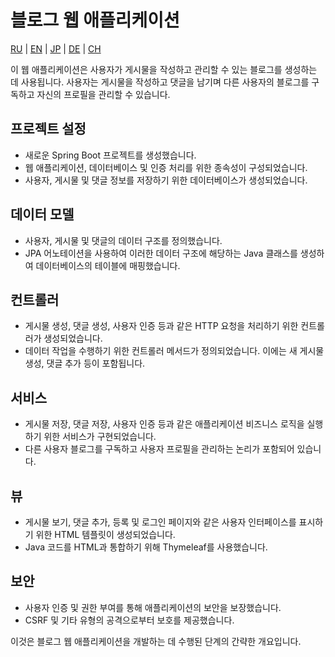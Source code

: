# 블로그 웹 애플리케이션

[RU](../README.md) | [EN](README_EN.MD) | [JP](README_JP.MD) | [DE](README_DE.MD) | [CH](README_CH.MD)

이 웹 애플리케이션은 사용자가 게시물을 작성하고 관리할 수 있는 블로그를 생성하는 데 사용됩니다. 사용자는 게시물을 작성하고 댓글을 남기며 다른 사용자의 블로그를 구독하고 자신의 프로필을 관리할 수 있습니다.

## 프로젝트 설정

- 새로운 Spring Boot 프로젝트를 생성했습니다.
- 웹 애플리케이션, 데이터베이스 및 인증 처리를 위한 종속성이 구성되었습니다.
- 사용자, 게시물 및 댓글 정보를 저장하기 위한 데이터베이스가 생성되었습니다.

## 데이터 모델

- 사용자, 게시물 및 댓글의 데이터 구조를 정의했습니다.
- JPA 어노테이션을 사용하여 이러한 데이터 구조에 해당하는 Java 클래스를 생성하여 데이터베이스의 테이블에 매핑했습니다.

## 컨트롤러

- 게시물 생성, 댓글 생성, 사용자 인증 등과 같은 HTTP 요청을 처리하기 위한 컨트롤러가 생성되었습니다.
- 데이터 작업을 수행하기 위한 컨트롤러 메서드가 정의되었습니다. 이에는 새 게시물 생성, 댓글 추가 등이 포함됩니다.

## 서비스

- 게시물 저장, 댓글 저장, 사용자 인증 등과 같은 애플리케이션 비즈니스 로직을 실행하기 위한 서비스가 구현되었습니다.
- 다른 사용자 블로그를 구독하고 사용자 프로필을 관리하는 논리가 포함되어 있습니다.

## 뷰

- 게시물 보기, 댓글 추가, 등록 및 로그인 페이지와 같은 사용자 인터페이스를 표시하기 위한 HTML 템플릿이 생성되었습니다.
- Java 코드를 HTML과 통합하기 위해 Thymeleaf를 사용했습니다.

## 보안

- 사용자 인증 및 권한 부여를 통해 애플리케이션의 보안을 보장했습니다.
- CSRF 및 기타 유형의 공격으로부터 보호를 제공했습니다.

이것은 블로그 웹 애플리케이션을 개발하는 데 수행된 단계의 간략한 개요입니다.

